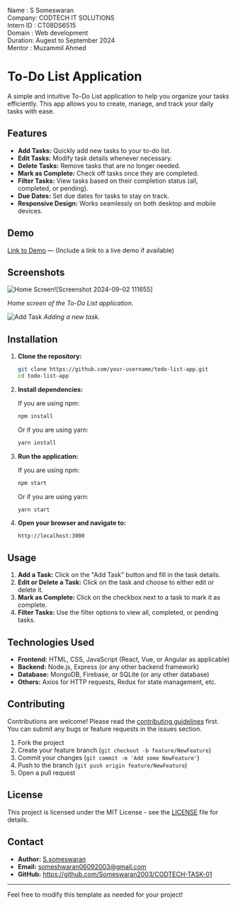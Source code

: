 Name      : S Someswaran 
<BR>
Company: CODTECH IT SOLUTIONS
<BR>
Intern ID : CT08DS6515
<BR>
Domain  : Web development
<BR>
Duration: Augest to September 2024
<BR>
Mentor : Muzammil Ahmed

# To-Do List Application

A simple and intuitive To-Do List application to help you organize your tasks efficiently. This app allows you to create, manage, and track your daily tasks with ease.

## Features

- **Add Tasks:** Quickly add new tasks to your to-do list.
- **Edit Tasks:** Modify task details whenever necessary.
- **Delete Tasks:** Remove tasks that are no longer needed.
- **Mark as Complete:** Check off tasks once they are completed.
- **Filter Tasks:** View tasks based on their completion status (all, completed, or pending).
- **Due Dates:** Set due dates for tasks to stay on track.
- **Responsive Design:** Works seamlessly on both desktop and mobile devices.

## Demo

[Link to Demo](https://someswaran2003.github.io/CODTECH-TASK-01/) — (Include a link to a live demo if available)

## Screenshots

![Home Screen](./screenshots/home.png)![Screenshot 2024-09-02 111655]

*Home screen of the To-Do List application.*

![Add Task](./screenshots/add_task.png)
*Adding a new task.*

## Installation

1. **Clone the repository:**

    ```bash
    git clone https://github.com/your-username/todo-list-app.git
    cd todo-list-app
    ```

2. **Install dependencies:**

    If you are using npm:
    ```bash
    npm install
    ```

    Or if you are using yarn:
    ```bash
    yarn install
    ```

3. **Run the application:**

    If you are using npm:
    ```bash
    npm start
    ```

    Or if you are using yarn:
    ```bash
    yarn start
    ```

4. **Open your browser and navigate to:**

    ```
    http://localhost:3000
    ```

## Usage

1. **Add a Task:** Click on the "Add Task" button and fill in the task details.
2. **Edit or Delete a Task:** Click on the task and choose to either edit or delete it.
3. **Mark as Complete:** Click on the checkbox next to a task to mark it as complete.
4. **Filter Tasks:** Use the filter options to view all, completed, or pending tasks.

## Technologies Used

- **Frontend:** HTML, CSS, JavaScript (React, Vue, or Angular as applicable)
- **Backend:** Node.js, Express (or any other backend framework)
- **Database:** MongoDB, Firebase, or SQLite (or any other database)
- **Others:** Axios for HTTP requests, Redux for state management, etc.

## Contributing

Contributions are welcome! Please read the [contributing guidelines](CONTRIBUTING.md) first. You can submit any bugs or feature requests in the issues section.

1. Fork the project
2. Create your feature branch (`git checkout -b feature/NewFeature`)
3. Commit your changes (`git commit -m 'Add some NewFeature'`)
4. Push to the branch (`git push origin feature/NewFeature`)
5. Open a pull request

## License

This project is licensed under the MIT License - see the [LICENSE](LICENSE) file for details.

## Contact

- **Author:** [S.someswaran](https://github.com/Someswaran2003/CODTECH-TASK-01)
- **Email:** someshwaran06092003@gmail.com
- **GitHub:** https://github.com/Someswaran2003/CODTECH-TASK-01

---

Feel free to modify this template as needed for your project!
